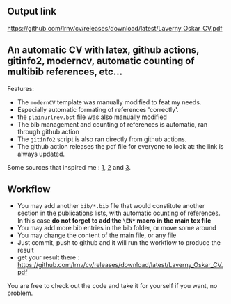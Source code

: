 ## Output link

https://github.com/lrnv/cv/releases/download/latest/Laverny_Oskar_CV.pdf

## An automatic CV with latex, github actions, gitinfo2, moderncv, automatic counting of multibib references, etc...

Features: 
- The `modernCV` template was manually modified to feat my needs.
- Especially automatic formating of references 'correctly'. 
- the `plainurlrev.bst` file was also manually modified 
- The bib management and counting of references is automatic, ran through github action
- The `gitinfo2` script is also ran directly from github actions. 
- The github action releases the pdf file for everyone to look at: the link is always updated.

Some sources that inspired me : [1](https://github.com/Qkessler/cv), [2](https://github.com/marvinpinto/actions/blob/master/.github/workflows/pre-release.yml) and [3](https://github.com/rbarazzutti/gitinfo2-latexmk).

## Workflow

- You may add another `bib/*.bib` file that would constitute another section in the publications lists, with automatic ocunting of references. In this case **do not forget to add the `\EN*` macro in the main tex file**
- You may add more bib entries in the bib folder, or move some around
- You may change the content of the main file, or any file
- Just commit, push to github and it will run the workflow to produce the result
- get your result there : https://github.com/lrnv/cv/releases/download/latest/Laverny_Oskar_CV.pdf


You are free to check out the code and take it for yourself if you want, no problem. 